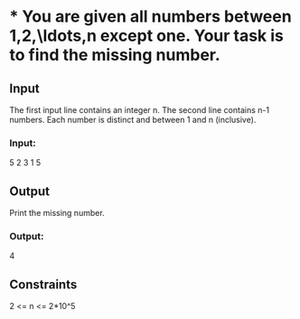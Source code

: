 
# * You are given all numbers between 1,2,\ldots,n except one. Your task is to find the missing number.

## Input
The first input line contains an integer n.
The second line contains n-1 numbers. Each number is distinct and between 1 and n (inclusive).
### Input:
5
2 3 1 5

## Output
Print the missing number.
### Output:
4

## Constraints
2 <= n <= 2*10^5




